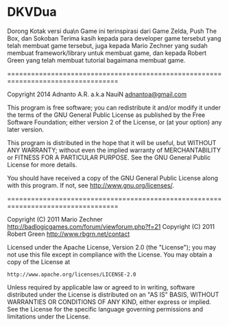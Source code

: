 # DKVDua
Dorong Kotak versi dua\n
Game ini terinspirasi dari Game Zelda, Push The Box, dan Sokoban
Terima kasih kepada para developer game tersebut yang telah membuat
game tersebut, juga kepada Mario Zechner yang sudah membuat framework/library untuk
membuat game, dan kepada Robert Green yang telah membuat tutorial bagaimana
membuat game. 

==================================================================================

Copyright 2014 Adnanto A.R. a.k.a NauiN <adnantoa@gmail.com>

This program is free software; you can redistribute it and/or modify
it under the terms of the GNU General Public License as published by
the Free Software Foundation; either version 2 of the License, or
(at your option) any later version.
 
This program is distributed in the hope that it will be useful,
but WITHOUT ANY WARRANTY; without even the implied warranty of
MERCHANTABILITY or FITNESS FOR A PARTICULAR PURPOSE.  See the
GNU General Public License for more details.

You should have received a copy of the GNU General Public License
along with this program. If not, see <http://www.gnu.org/licenses/>.

==================================================================================

Copyright (C) 2011 Mario Zechner http://badlogicgames.com/forum/viewforum.php?f=21
Copyright (C) 2011 Robert Green http://www.rbgrn.net/contact

Licensed under the Apache License, Version 2.0 (the "License");
you may not use this file except in compliance with the License.
You may obtain a copy of the License at

    http://www.apache.org/licenses/LICENSE-2.0

Unless required by applicable law or agreed to in writing, software
distributed under the License is distributed on an "AS IS" BASIS,
WITHOUT WARRANTIES OR CONDITIONS OF ANY KIND, either express or implied.
See the License for the specific language governing permissions and
limitations under the License.
